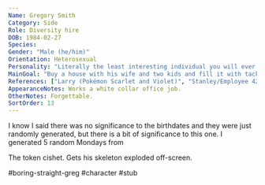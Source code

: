```yaml
---
Name: Gregory Smith
Category: Side
Role: Diversity hire
DOB: 1984-02-27
Species:
Gender: "Male (he/him)"
Orientation: Heterosexual
Personality: "Literally the least interesting individual you will ever meet."
MainGoal: "Buy a house with his wife and two kids and fill it with tacky décor from Hobby Lobby. (He isn't married.)"
References: ["Larry (Pokémon Scarlet and Violet)", "Stanley/Employee 427 (The Stanley Parable)"]
AppearanceNotes: Works a white collar office job.
OtherNotes: Forgettable.
SortOrder: 13
---
```


I know I said there was no significance to the birthdates and they were just randomly generated, but there is a bit of significance to this one. I generated 5 random Mondays from 

The token cishet. Gets his skeleton exploded off-screen.

#boring-straight-greg #character #stub 